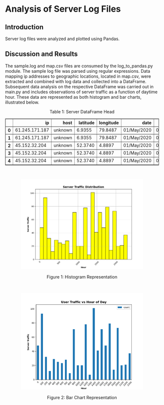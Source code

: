 # Analysis of Server Log Files

## Introduction
Server log files were analyzed and plotted using Pandas.

## Discussion and Results
The sample.log and map.csv files are consumed by the log_to_pandas.py module. The sample log file was parsed using regular expressions. Data mapping ip addresses to geographic locations, located in map.csv, were extracted and combined with log data and collected into a DataFrame. Subsequent data analysis on the respective DataFrame was carried out in main.py and includes observations of server traffic as a function of daytime hour. These data are represented as both histogram and bar charts, illustrated below.

<p align="center">
  <div align="center">Table 1: Server DataFrame Head</div>
  <table border="1" class="dataframe" align="center">
    <thead>
      <tr style="text-align: right;">
        <th></th>
        <th>ip</th>
        <th>host</th>
        <th>latitude</th>
        <th>longitude</th>
        <th>date</th>
        <th>time</th>
        <th>timezone</th>
      </tr>
    </thead>
    <tbody>
      <tr>
        <th>0</th>
        <td>61.245.171.187</td>
        <td>unknown</td>
        <td>6.9355</td>
        <td>79.8487</td>
        <td>01/May/2020</td>
        <td>00:06:42</td>
        <td>-0700</td>
      </tr>
      <tr>
        <th>1</th>
        <td>61.245.171.187</td>
        <td>unknown</td>
        <td>6.9355</td>
        <td>79.8487</td>
        <td>01/May/2020</td>
        <td>00:07:01</td>
        <td>-0700</td>
      </tr>
      <tr>
        <th>2</th>
        <td>45.152.32.204</td>
        <td>unknown</td>
        <td>52.3740</td>
        <td>4.8897</td>
        <td>01/May/2020</td>
        <td>00:14:54</td>
        <td>-0700</td>
      </tr>
      <tr>
        <th>3</th>
        <td>45.152.32.204</td>
        <td>unknown</td>
        <td>52.3740</td>
        <td>4.8897</td>
        <td>01/May/2020</td>
        <td>00:14:54</td>
        <td>-0700</td>
      </tr>
      <tr>
        <th>4</th>
        <td>45.152.32.204</td>
        <td>unknown</td>
        <td>52.3740</td>
        <td>4.8897</td>
        <td>01/May/2020</td>
        <td>00:14:55</td>
        <td>-0700</td>
      </tr>
    </tbody>
  </table>
</p>
<br>

<p align="center">
  <img src="/images/hist.png" alt="Histogram" style="height:auto; width:400px;"/>
  <div align="center">Figure 1: Histogram Representation</div>
</p>
<br>

<p align="center">
  <img src="/images/bar.png" alt="Barchart" style="height:auto; width:400px;"/>
  <div align="center">Figure 2: Bar Chart Representation</div>
</p>

